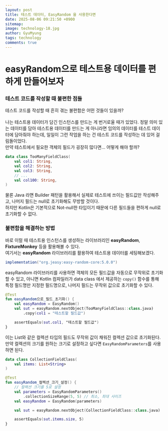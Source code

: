```yaml
---
layout:	post
title: 테스트 데이터, EasyRandom 을 사용한다면
date: 2025-08-06 09:21:50 +0900
sitemap: 
image: technology-18.jpg
author: GyuMyung
tags: technology
comments: true
---
```


# easyRandom으로 테스트용 데이터를 편하게 만들어보자
### 테스트 코드를 작성할 때 불편한 점들
테스트 코드를 작성할 때 흔히 겪는 불편함은 어떤 것들이 있을까?<br/><br/>
나는 테스트용 데이터가 담긴 인스턴스를 만드는 게 번거로울 때가 있었다. 정말 의미 있는 데이터를 담아 테스트용 데이터를 만드는 게 아니라면 임의의 데이터를 테스트 데이터에 담아줘야 하는데, 일일이 그런 작업을 하는 건 테스트 코드를 작성하는 데 있어 걸림돌이었다.<br/>
만약 테스트에서 필요한 객체의 필드가 굉장히 많다면... 어떻게 해야 할까?

```kotlin
data class TooManyFieldClass(
    val col1: String,
    val col2: String,
    val col3: String,
    // ...
    val col100: String,
)
```

물론 Java 라면 Builder 패턴을 활용해서 실제로 테스트에 쓰이는 필드값만 작성해주고, 나머지 필드는 null로 초기화해도 무방할 것이다.<br/>
하지만 Kotlin은 기본적으로 Not-null한 타입이기 때문에 다른 필드들을 편하게 null로 초기화할 수 없다.

### 불편함을 해결하는 방법
바로 이럴 때 테스트용 인스턴스를 생성하는 라이브러리인 **easyRandom**, **FixtureMonkey** 등을 활용해볼 수 있다.<br/>
여기서는 **easyRandom** 라이브러리를 활용하여 테스트용 데이터를 세팅해보겠다.

```gradle
implementation("org.jeasy:easy-random-core:5.0.0")
```

easyRandom 라이브러리를 사용하면 객체의 모든 필드값을 자동으로 무작위로 초기화할 수 있고, 아니면 Kotlin 컴파일러가 data class 에서 제공하는 `copy()` 함수를 통해 특정 필드명만 지정한 필드명으로, 나머지 필드는 무작위 값으로 초기화할 수 있다.

```kotlin
@Test
fun easyRandom으로_필드_초기화() {
    val easyRandom = EasyRandom()
    val sut = easyRandom.nextObject(TooManyFieldClass::class.java)
        .copy(col1 = "테스트할 필드값")

    assertEquals(sut.col1, "테스트할 필드값")
}
```

이는 List와 같은 컬렉션 타입의 필드도 무작위 값이 채워진 컬렉션 값으로 초기화된다.<br/>
만약 컬렉션의 크기를 원하는 크기로 설정하고 싶다면 `EasyRandomParameters`를 사용하면 된다.
```kotlin
data class CollectionFieldClass(
    val items: List<String>
)
```

```kotlin
@Test
fun easyRandom_컬렉션_크기_설정() {
    // 컬렉션 크기를 5로 설정
    val parameters = EasyRandomParameters()
        .collectionSizeRange(5, 5) // 최소, 최대 사이즈
    val easyRandom = EasyRandom(parameters)

    val sut = easyRandom.nextObject(CollectionFieldClass::class.java)

    assertEquals(sut.items.size, 5)
}
```